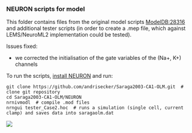### NEURON scripts for model

This folder contains files from the original model scripts [ModelDB:28316](https://senselab.med.yale.edu/ModelDB/showModel.cshtml?model=28316) and additional tester scripts (in order to create a .mep file, which against LEMS/NeuroML2 implementation could be tested).

Issues fixed:
- we corrected the initialisation of the gate variables of the (Na+, K+) channels 

To run the scripts, [install NEURON](https://www.neuron.yale.edu/neuron/download) and run:

    git clone https://github.com/andrisecker/Saraga2003-CA1-OLM.git  # clone git repository
    cd Saraga2003-CA1-OLM/NEURON
    nrnivmodl  # compile .mod files
    nrngui tester_Case2.hoc  # runs a simulation (single cell, current clamp) and saves data into saragaolm.dat

![](https://raw.githubusercontent.com/andrisecker/Saraga2003-CA1-OLM/master/NEURON/saraga2003olm.png)
